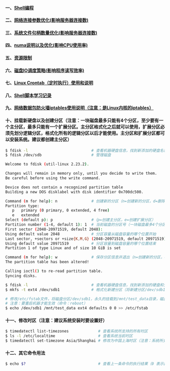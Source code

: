 #### 一、[Shell编程][6]
#### 二、[网络连接参数优化(影响服务器连接数)][1]
#### 三、[系统文件句柄数量优化(影响服务器连接数)][2]
#### 四、[numa说明以及优化(影响CPU使用率)][3]
#### 五、[资源限制][4]
#### 六、[磁盘IO调度策略(影响程序读写效率)][5]
#### 七、[Linux Crontab（定时执行）使用和说明][7]
#### 八、[Shell脚本学习记录][8]
#### 九、[网络数据包防火墙iptables使用说明（注意：是Linux内核的iptables）][9]
#### 十、挂载新硬盘以及创建分区（注意：一块磁盘最多只能有4个分区，至少要有一个主分区，最多只能有一个扩展分区。主分区格式化之后就可以使用，扩展分区必须先划分逻辑分区，格式化所有的逻辑分区以后才能使用。主分区和扩展分区都可以安装系统。建议都创建主分区）
```bash
$ fdisk -l                            # 查看机器硬盘信息，找到新添加的硬盘名称
$ fdisk /dev/sdb                      # 管理磁盘

Welcome to fdisk (util-linux 2.23.2).

Changes will remain in memory only, until you decide to write them.
Be careful before using the write command.

Device does not contain a recognized partition table
Building a new DOS disklabel with disk identifier 0x700dc500.

Command (m for help): n               # 创建新的分区（n=创建新的分区，d=删除分区，p=列出分区列表，w=保存分区信息并退出，q=退出而不保存）
Partition type:
   p   primary (0 primary, 0 extended, 4 free)
   e   extended
Select (default p): p                 #（p=创建主分区，e=创建扩展分区）
Partition number (1-4, default 1): 1  # 当前磁盘的分区号（一块磁盘最多4个分区，所以最大是4，详情请看上面的注意事项）
First sector (2048-20971519, default 2048): 
Using default value 2048              # 分区容量从磁盘容量的哪个位置开始
Last sector, +sectors or +size{K,M,G} (2048-20971519, default 20971519): 
Using default value 20971519          # 分区容量到磁盘容量的哪个位置结束
Partition 1 of type Linux and of size 10 GiB is set

Command (m for help): w               # 保存分区信息并退出（n=创建新的分区，d=删除分区，p=列出分区列表，w=保存分区信息并退出，q=退出而不保存）
The partition table has been altered!

Calling ioctl() to re-read partition table.
Syncing disks.

$ fdisk -l                            # 查看机器硬盘信息，找到新添加的硬盘和分区名称
$ mkfs -t ext4 /dev/sdb1              # 格式化新建分区（将新建分区/dev/sdb1格式化成ext4格式）

# 修改/etc/fstab文件，将磁盘分区/dev/sdb1，永久的挂载到/mnt/test_data目录，磁盘格式是ext4
# 注意：要重启机器才能生效（命令：reboot）
$ echo /dev/sdb1 /mnt/test_data ext4 defaults 0 0 >> /etc/fstab                       
```

#### 十一、修改时区（注意：建议系统安装时要设置好）
```bash
$ timedatectl list-timezones             # 查看系统所支持的所有时区
$ ls -l /etc/localtime                   # 查看系统当前时区
$ timedatectl set-timezone Asia/Shanghai # 修改为中国上海时区（注意：系统所支持的时区里面没有北京）
```

#### 十二、其它命令用法
```bash
$ echo $?                                # 查看上一条命令的执行结果（0 表示执行成功，1 表示执行异常）
```

[1]: https://github.com/firechiang/linux-test/tree/master/docs/ipv4-parameter-optimization.md
[2]: https://github.com/firechiang/linux-test/tree/master/docs/network-io-optimization.md
[3]: https://github.com/firechiang/linux-test/tree/master/docs/numa-explain.md
[4]: https://github.com/firechiang/linux-test/tree/master/docs/resources-limits.md
[5]: https://github.com/firechiang/linux-test/tree/master/docs/disk-io-strategy.md
[6]: https://github.com/firechiang/linux-test/tree/master/docs/bash-simple-use.md
[7]: https://github.com/firechiang/linux-test/tree/master/docs/linux-crontable-use.md
[8]: https://github.com/firechiang/linux-test/tree/master/docs/shell/index.md
[9]: https://github.com/firechiang/linux-test/tree/master/docs/iptables-doc.md

